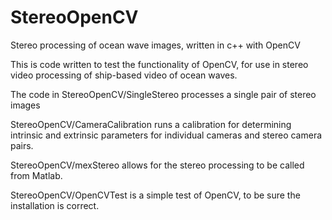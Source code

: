 # StereoOpenCV
Stereo processing of ocean wave images, written in c++ with OpenCV

This is code written to test the functionality of OpenCV, for use in stereo video processing of ship-based video of ocean waves.

The code in StereoOpenCV/SingleStereo processes a single pair of stereo images

StereoOpenCV/CameraCalibration runs a calibration for determining intrinsic and extrinsic parameters for individual cameras and stereo camera pairs.

StereoOpenCV/mexStereo allows for the stereo processing to be called from Matlab.

StereoOpenCV/OpenCVTest is a simple test of OpenCV, to be sure the installation is correct.
